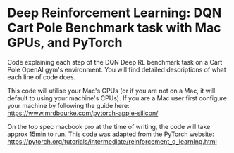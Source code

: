 # Deep Reinforcement Learning: DQN Cart Pole Benchmark task with Mac GPUs, and PyTorch

Code explaining each step of the DQN Deep RL benchmark task on a Cart Pole OpenAI gym's environment. 
You will find detailed descriptions of what each line of code does.

This code will utilise your Mac's GPUs (or if you are not on a Mac, it will default to using your machine's CPUs).
If you are a Mac user first configure your machine by following the guide here: https://www.mrdbourke.com/pytorch-apple-silicon/

On the top spec macbook pro at the time of writing, the code will take approx 15min to run.
This code was adapted from the PyTorch website: https://pytorch.org/tutorials/intermediate/reinforcement_q_learning.html
